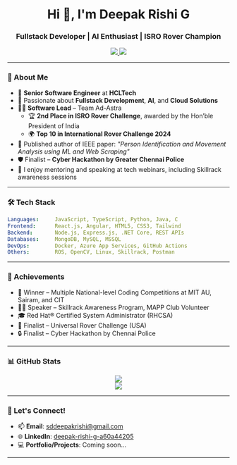 <h1 align="center">Hi 👋, I'm Deepak Rishi G</h1>
<h3 align="center">Fullstack Developer | AI Enthusiast | ISRO Rover Champion</h3>

<p align="center">
  <a href="https://www.linkedin.com/in/deepak-rishi-g-a60a44205/" target="_blank">
    <img src="https://img.shields.io/badge/LinkedIn-blue?logo=linkedin&style=flat-square" />
  </a>
  <a href="mailto:sddeepakrishi@gmail.com">
    <img src="https://img.shields.io/badge/Gmail-red?logo=gmail&style=flat-square" />
  </a>
</p>

---

### 🚀 About Me

- 💼 **Senior Software Engineer** at **HCLTech**
- 🧠 Passionate about **Fullstack Development**, **AI**, and **Cloud Solutions**
- 👨‍🚀 **Software Lead** – Team Ad-Astra  
  - 🏆 **2nd Place in ISRO Rover Challenge**, awarded by the Hon’ble President of India  
  - 🌍 **Top 10 in International Rover Challenge 2024**
- 📄 Published author of IEEE paper: *"Person Identification and Movement Analysis using ML and Web Scraping"*
- 🛡️ Finalist – **Cyber Hackathon by Greater Chennai Police**
- 💬 I enjoy mentoring and speaking at tech webinars, including Skillrack awareness sessions

---

### 🛠️ Tech Stack

````yaml
Languages:     JavaScript, TypeScript, Python, Java, C
Frontend:      React.js, Angular, HTML5, CSS3, Tailwind
Backend:       Node.js, Express.js, .NET Core, REST APIs
Databases:     MongoDB, MySQL, MSSQL
DevOps:        Docker, Azure App Services, GitHub Actions
Others:        ROS, OpenCV, Linux, Skillrack, Postman
````

---

### 🏅 Achievements

* 🥇 Winner – Multiple National-level Coding Competitions at MIT AU, Sairam, and CIT
* 🧑‍🏫 Speaker – Skillrack Awareness Program, MAPP Club Volunteer
* 🎓 Red Hat® Certified System Administrator (RHCSA)
* 🚀 Finalist – Universal Rover Challenge (USA)
* 🔒 Finalist – Cyber Hackathon by Chennai Police

---

### 📊 GitHub Stats

<p align="center">
  <img src="https://github-readme-stats.vercel.app/api?username=hackerzz-rishi&show_icons=true&theme=radical" />
  <br/>
  <img src="https://github-readme-stats.vercel.app/api/top-langs/?username=hackerzz-rishi&layout=compact&theme=radical" />
</p>

---

### 🤝 Let's Connect!

* 📫 **Email**: [sddeepakrishi@gmail.com](mailto:sddeepakrishi@gmail.com)
* 🌐 **LinkedIn**: [deepak-rishi-g-a60a44205](https://www.linkedin.com/in/deepak-rishi-g-a60a44205/)
* 💻 **Portfolio/Projects**: Coming soon...

---

